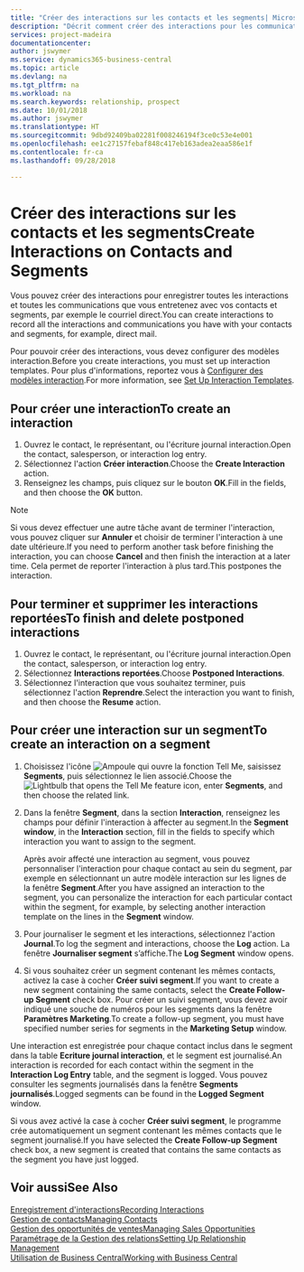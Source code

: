 ```yaml
---
title: "Créer des interactions sur les contacts et les segments| Microsoft Docs"
description: "Décrit comment créer des interactions pour les communications que vous avez avec vos contacts et segments dans Business Central, par exemple le courriel direct."
services: project-madeira
documentationcenter: 
author: jswymer
ms.service: dynamics365-business-central
ms.topic: article
ms.devlang: na
ms.tgt_pltfrm: na
ms.workload: na
ms.search.keywords: relationship, prospect
ms.date: 10/01/2018
ms.author: jswymer
ms.translationtype: HT
ms.sourcegitcommit: 9dbd92409ba02281f008246194f3ce0c53e4e001
ms.openlocfilehash: ee1c27157febaf848c417eb163adea2eaa586e1f
ms.contentlocale: fr-ca
ms.lasthandoff: 09/28/2018

---
```

# <a name="create-interactions-on-contacts-and-segments"></a><span data-ttu-id="75308-103">Créer des interactions sur les contacts et les segments</span><span class="sxs-lookup"><span data-stu-id="75308-103">Create Interactions on Contacts and Segments</span></span>
<span data-ttu-id="75308-104">Vous pouvez créer des interactions pour enregistrer toutes les interactions et toutes les communications que vous entretenez avec vos contacts et segments, par exemple le courriel direct.</span><span class="sxs-lookup"><span data-stu-id="75308-104">You can create interactions to record all the interactions and communications you have with your contacts and segments, for example, direct mail.</span></span>

<span data-ttu-id="75308-105">Pour pouvoir créer des interactions, vous devez configurer des modèles interaction.</span><span class="sxs-lookup"><span data-stu-id="75308-105">Before you create interactions, you must set up interaction templates.</span></span> <span data-ttu-id="75308-106">Pour plus d'informations, reportez vous à [Configurer des modèles interaction](marketing-interactions.md).</span><span class="sxs-lookup"><span data-stu-id="75308-106">For more information, see  [Set Up Interaction Templates](marketing-interactions.md).</span></span>

## <a name="to-create-an-interaction"></a><span data-ttu-id="75308-107">Pour créer une interaction</span><span class="sxs-lookup"><span data-stu-id="75308-107">To create an interaction</span></span>
1. <span data-ttu-id="75308-108">Ouvrez le contact, le représentant, ou l'écriture journal interaction.</span><span class="sxs-lookup"><span data-stu-id="75308-108">Open the contact, salesperson, or interaction log entry.</span></span>
2. <span data-ttu-id="75308-109">Sélectionnez l'action **Créer interaction**.</span><span class="sxs-lookup"><span data-stu-id="75308-109">Choose the **Create Interaction** action.</span></span>
3. <span data-ttu-id="75308-110">Renseignez les champs, puis cliquez sur le bouton **OK**.</span><span class="sxs-lookup"><span data-stu-id="75308-110">Fill in the fields, and then choose the **OK** button.</span></span>

> [!NOTE]  
>   <span data-ttu-id="75308-111">Si vous devez effectuer une autre tâche avant de terminer l'interaction, vous pouvez cliquer sur **Annuler** et choisir de terminer l'interaction à une date ultérieure.</span><span class="sxs-lookup"><span data-stu-id="75308-111">If you need to perform another task before finishing the interaction, you can choose **Cancel** and then finish the interaction at a later time.</span></span> <span data-ttu-id="75308-112">Cela permet de reporter l'interaction à plus tard.</span><span class="sxs-lookup"><span data-stu-id="75308-112">This postpones the interaction.</span></span>

## <a name="to-finish-and-delete-postponed-interactions"></a><span data-ttu-id="75308-113">Pour terminer et supprimer les interactions reportées</span><span class="sxs-lookup"><span data-stu-id="75308-113">To finish and delete postponed interactions</span></span>
1. <span data-ttu-id="75308-114">Ouvrez le contact, le représentant, ou l'écriture journal interaction.</span><span class="sxs-lookup"><span data-stu-id="75308-114">Open the contact, salesperson, or interaction log entry.</span></span>
2. <span data-ttu-id="75308-115">Sélectionnez **Interactions reportées**.</span><span class="sxs-lookup"><span data-stu-id="75308-115">Choose **Postponed Interactions**.</span></span>
3. <span data-ttu-id="75308-116">Sélectionnez l'interaction que vous souhaitez terminer, puis sélectionnez l'action **Reprendre**.</span><span class="sxs-lookup"><span data-stu-id="75308-116">Select the interaction you want to finish, and then choose the **Resume** action.</span></span>

## <a name="to-create-an-interaction-on-a-segment"></a><span data-ttu-id="75308-117">Pour créer une interaction sur un segment</span><span class="sxs-lookup"><span data-stu-id="75308-117">To create an interaction on a segment</span></span>
1. <span data-ttu-id="75308-118">Choisissez l'icône ![Ampoule qui ouvre la fonction Tell Me](media/ui-search/search_small.png "Dites-moi ce que vous voulez faire"), saisissez **Segments**, puis sélectionnez le lien associé.</span><span class="sxs-lookup"><span data-stu-id="75308-118">Choose the ![Lightbulb that opens the Tell Me feature](media/ui-search/search_small.png "Tell me what you want to do") icon, enter **Segments**, and then choose the related link.</span></span>
2. <span data-ttu-id="75308-119">Dans la fenêtre **Segment**, dans la section **Interaction**, renseignez les champs pour définir l'interaction à affecter au segment.</span><span class="sxs-lookup"><span data-stu-id="75308-119">In the **Segment window**, in the **Interaction** section, fill in the fields to specify which interaction you want to assign to the segment.</span></span>

    <span data-ttu-id="75308-120">Après avoir affecté une interaction au segment, vous pouvez personnaliser l'interaction pour chaque contact au sein du segment, par exemple en sélectionnant un autre modèle interaction sur les lignes de la fenêtre **Segment**.</span><span class="sxs-lookup"><span data-stu-id="75308-120">After you have assigned an interaction to the segment, you can personalize the interaction for each particular contact within the segment, for example, by selecting another interaction template on the lines in the **Segment** window.</span></span>  
3. <span data-ttu-id="75308-121">Pour journaliser le segment et les interactions, sélectionnez l'action **Journal**.</span><span class="sxs-lookup"><span data-stu-id="75308-121">To log the segment and interactions, choose the **Log** action.</span></span> <span data-ttu-id="75308-122">La fenêtre **Journaliser segment** s’affiche.</span><span class="sxs-lookup"><span data-stu-id="75308-122">The **Log Segment** window opens.</span></span>
4. <span data-ttu-id="75308-123">Si vous souhaitez créer un segment contenant les mêmes contacts, activez la case à cocher **Créer suivi segment**.</span><span class="sxs-lookup"><span data-stu-id="75308-123">If you want to create a new segment containing the same contacts, select the **Create Follow-up Segment** check box.</span></span> <span data-ttu-id="75308-124">Pour créer un suivi segment, vous devez avoir indiqué une souche de numéros pour les segments dans la fenêtre **Paramètres Marketing**.</span><span class="sxs-lookup"><span data-stu-id="75308-124">To create a follow-up segment, you must have specified number series for segments in the **Marketing Setup** window.</span></span>

<span data-ttu-id="75308-125">Une interaction est enregistrée pour chaque contact inclus dans le segment dans la table **Ecriture journal interaction**, et le segment est journalisé.</span><span class="sxs-lookup"><span data-stu-id="75308-125">An interaction is recorded for each contact within the segment in the **Interaction Log Entry** table, and the segment is logged.</span></span> <span data-ttu-id="75308-126">Vous pouvez consulter les segments journalisés dans la fenêtre **Segments journalisés**.</span><span class="sxs-lookup"><span data-stu-id="75308-126">Logged segments can be found in the **Logged Segment** window.</span></span>

<span data-ttu-id="75308-127">Si vous avez activé la case à cocher **Créer suivi segment**, le programme crée automatiquement un segment contenant les mêmes contacts que le segment journalisé.</span><span class="sxs-lookup"><span data-stu-id="75308-127">If you have selected the **Create Follow-up Segment** check box, a new segment is created that contains the same contacts as the segment you have just logged.</span></span>

## <a name="see-also"></a><span data-ttu-id="75308-128">Voir aussi</span><span class="sxs-lookup"><span data-stu-id="75308-128">See Also</span></span>
[<span data-ttu-id="75308-129">Enregistrement d'interactions</span><span class="sxs-lookup"><span data-stu-id="75308-129">Recording Interactions</span></span>](marketing-interactions.md)  
[<span data-ttu-id="75308-130">Gestion de contacts</span><span class="sxs-lookup"><span data-stu-id="75308-130">Managing Contacts</span></span>](marketing-contacts.md)  
[<span data-ttu-id="75308-131">Gestion des opportunités de ventes</span><span class="sxs-lookup"><span data-stu-id="75308-131">Managing Sales Opportunities</span></span>](marketing-manage-sales-opportunities.md)  
[<span data-ttu-id="75308-132">Paramétrage de la Gestion des relations</span><span class="sxs-lookup"><span data-stu-id="75308-132">Setting Up Relationship Management</span></span>](marketing-setup-marketing.md)  
[<span data-ttu-id="75308-133">Utilisation de Business Central</span><span class="sxs-lookup"><span data-stu-id="75308-133">Working with Business Central</span></span>](ui-work-product.md)

